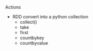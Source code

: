 Actions
- RDD convert into a python collection
  - collect()
  - take
  - first
  - countbykey
  - countbyvalue